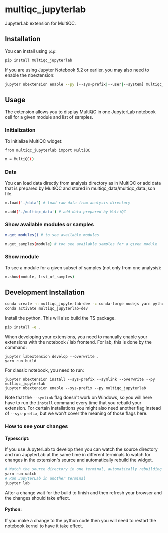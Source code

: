 
# multiqc_jupyterlab

JupyterLab extension for MultiQC. 

## Installation

You can install using `pip`:

```bash
pip install multiqc_jupyterlab
```

If you are using Jupyter Notebook 5.2 or earlier, you may also need to enable
the nbextension:
```bash
jupyter nbextension enable --py [--sys-prefix|--user|--system] multiqc_jupyterlab
```

## Usage

The extension allows you to display MultiQC in one JupyterLab notebook cell for 
a given module and list of samples. 

### Initialization

To initialize MultiQC widget:
```bash
from multiqc_jupyterlab import MultiQC

m = MultiQC()
```

### Data

You can load data directly from analysis directory as in MultiQC or add data that
is prepared by MultiQC and stored in multiqc_data/multiqc_data.json file.

```bash
m.load('./data') # load raw data from analysis directory

m.add('./multiqc_data') # add data prepared by MultiQC 
```

### Show available modules or samples

```bash
m.get_modules() # to see available modules

m.get_samples(module) # too see available samples for a given module 
```

### Show module 

To see a module for a given subset of samples (not only from one analysis):

```bash
m.show(module, list_of_samples)
```


## Development Installation
```bash
conda create -n multiqc_jupyterlab-dev -c conda-forge nodejs yarn python jupyterlab
conda activate multiqc_jupyterlab-dev
```

Install the python. This will also build the TS package.
```bash
pip install -e .
```

When developing your extensions, you need to manually enable your extensions with the
notebook / lab frontend. For lab, this is done by the command:

```
jupyter labextension develop --overwrite .
yarn run build
```

For classic notebook, you need to run:

```
jupyter nbextension install --sys-prefix --symlink --overwrite --py multiqc_jupyterlab
jupyter nbextension enable --sys-prefix --py multiqc_jupyterlab
```

Note that the `--symlink` flag doesn't work on Windows, so you will here have to run
the `install` command every time that you rebuild your extension. For certain installations
you might also need another flag instead of `--sys-prefix`, but we won't cover the meaning
of those flags here.

### How to see your changes
#### Typescript:
If you use JupyterLab to develop then you can watch the source directory and run JupyterLab at the same time in different
terminals to watch for changes in the extension's source and automatically rebuild the widget.

```bash
# Watch the source directory in one terminal, automatically rebuilding when needed
yarn run watch
# Run JupyterLab in another terminal
jupyter lab
```

After a change wait for the build to finish and then refresh your browser and the changes should take effect.

#### Python:
If you make a change to the python code then you will need to restart the notebook kernel to have it take effect.
